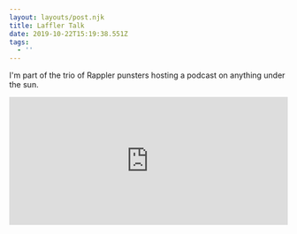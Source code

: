 ```yaml
---
layout: layouts/post.njk
title: Laffler Talk
date: 2019-10-22T15:19:38.551Z
tags:
  - ''
---
```

I'm part of the trio of Rappler punsters hosting a podcast on anything under the sun.

<iframe src="https://open.spotify.com/embed-podcast/show/4JtsfsniU6rjkaXr9VB4Wh" width="100%" height="232" frameborder="0" allowtransparency="true" allow="encrypted-media"></iframe>
